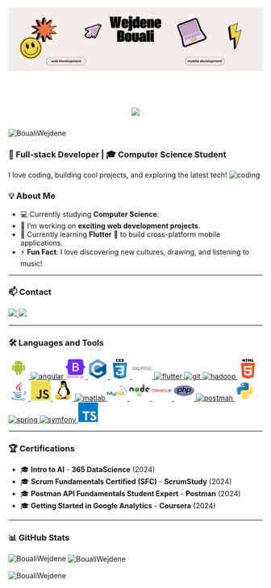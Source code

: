 <img  src="https://github.com/BoualiWejdene/BoualiWejdene/raw/main/img.png"  style="margin-bottom: 20px;" />

<h1 align="center">
    <img src="https://readme-typing-svg.herokuapp.com/?font=Righteous&size=35&center=false&vCenter=truewidth=500&height=70&duration=4000&lines=Hi👋;+I'm+Wejdene+Bouali+!;&color=c5a5c6" />
</h1>
<p align="left"> <img src="https://komarev.com/ghpvc/?username=BoualiWejdene&label=Profile%20views&color=0e75b6&style=flat" alt="BoualiWejdene" /> </p>
<h3>🚀 Full-stack Developer  | 🎓 Computer Science Student</h3>
I love coding, building cool projects, and exploring the latest tech!
<img  alt = "coding" width = "400" src = "https://media.tenor.com/IF2JdxzmyN4AAAAi/coding-girl.gif" 
<hr/>

### 💡 About Me

- 💻 Currently studying **Computer Science**.
- 🔭 I’m working on **exciting web development projects**.
- 🌱 Currently learning **Flutter** 📱 to build cross-platform mobile applications.
- ⚡ **Fun Fact**: I love discovering new cultures, drawing, and listening to music!
  
<hr/> 

### 📫 Contact

<div> 
  <a href="mailto:wejdenebouali.wb@gmail.com">
    <img src="https://img.shields.io/badge/Gmail-333333?style=for-the-badge&logo=gmail&logoColor=red" />
  </a>
  <a href="https://linkedin.com/in/wejdeneBouali" target="_blank">
    <img src="https://img.shields.io/badge/LinkedIn-0077B5?style=for-the-badge&logo=linkedin&logoColor=white" target="_blank" />
  </a>
</div>

 <hr/>


### 🛠️ Languages and Tools

<p> <a href="https://developer.android.com" target="_blank" rel="noreferrer"> <img src="https://raw.githubusercontent.com/devicons/devicon/master/icons/android/android-original-wordmark.svg" alt="android" width="40" height="40"/> </a> <a href="https://angular.io" target="_blank" rel="noreferrer"> <img src="https://angular.io/assets/images/logos/angular/angular.svg" alt="angular" width="40" height="40"/> </a> <a href="https://getbootstrap.com" target="_blank" rel="noreferrer"> <img src="https://raw.githubusercontent.com/devicons/devicon/master/icons/bootstrap/bootstrap-plain-wordmark.svg" alt="bootstrap" width="40" height="40"/> </a> <a href="https://www.cprogramming.com/" target="_blank" rel="noreferrer"> <img src="https://raw.githubusercontent.com/devicons/devicon/master/icons/c/c-original.svg" alt="c" width="40" height="40"/> </a> <a href="https://www.w3schools.com/css/" target="_blank" rel="noreferrer"> <img src="https://raw.githubusercontent.com/devicons/devicon/master/icons/css3/css3-original-wordmark.svg" alt="css3" width="40" height="40"/> </a> <a href="https://expressjs.com" target="_blank" rel="noreferrer"> <img src="https://raw.githubusercontent.com/devicons/devicon/master/icons/express/express-original-wordmark.svg" alt="express" width="40" height="40"/> </a> <a href="https://flutter.dev" target="_blank" rel="noreferrer"> <img src="https://www.vectorlogo.zone/logos/flutterio/flutterio-icon.svg" alt="flutter" width="40" height="40"/> </a> <a href="https://git-scm.com/" target="_blank" rel="noreferrer"> <img src="https://www.vectorlogo.zone/logos/git-scm/git-scm-icon.svg" alt="git" width="40" height="40"/> </a> <a href="https://hadoop.apache.org/" target="_blank" rel="noreferrer"> <img src="https://www.vectorlogo.zone/logos/apache_hadoop/apache_hadoop-icon.svg" alt="hadoop" width="40" height="40"/> </a> <a href="https://www.w3.org/html/" target="_blank" rel="noreferrer"> <img src="https://raw.githubusercontent.com/devicons/devicon/master/icons/html5/html5-original-wordmark.svg" alt="html5" width="40" height="40"/> </a> <a href="https://www.java.com" target="_blank" rel="noreferrer"> <img src="https://raw.githubusercontent.com/devicons/devicon/master/icons/java/java-original.svg" alt="java" width="40" height="40"/> </a> <a href="https://developer.mozilla.org/en-US/docs/Web/JavaScript" target="_blank" rel="noreferrer"> <img src="https://raw.githubusercontent.com/devicons/devicon/master/icons/javascript/javascript-original.svg" alt="javascript" width="40" height="40"/> </a> <a href="https://www.linux.org/" target="_blank" rel="noreferrer"> <img src="https://raw.githubusercontent.com/devicons/devicon/master/icons/linux/linux-original.svg" alt="linux" width="40" height="40"/> </a> <a href="https://www.mathworks.com/" target="_blank" rel="noreferrer"> <img src="https://upload.wikimedia.org/wikipedia/commons/2/21/Matlab_Logo.png" alt="matlab" width="40" height="40"/> </a> <a href="https://www.mysql.com/" target="_blank" rel="noreferrer"> <img src="https://raw.githubusercontent.com/devicons/devicon/master/icons/mysql/mysql-original-wordmark.svg" alt="mysql" width="40" height="40"/> </a> <a href="https://nodejs.org" target="_blank" rel="noreferrer"> <img src="https://raw.githubusercontent.com/devicons/devicon/master/icons/nodejs/nodejs-original-wordmark.svg" alt="nodejs" width="40" height="40"/> </a> <a href="https://www.oracle.com/" target="_blank" rel="noreferrer"> <img src="https://raw.githubusercontent.com/devicons/devicon/master/icons/oracle/oracle-original.svg" alt="oracle" width="40" height="40"/> </a> <a href="https://www.php.net" target="_blank" rel="noreferrer"> <img src="https://raw.githubusercontent.com/devicons/devicon/master/icons/php/php-original.svg" alt="php" width="40" height="40"/> </a> <a href="https://postman.com" target="_blank" rel="noreferrer"> <img src="https://www.vectorlogo.zone/logos/getpostman/getpostman-icon.svg" alt="postman" width="40" height="40"/> </a> <a href="https://www.python.org" target="_blank" rel="noreferrer"> <img src="https://raw.githubusercontent.com/devicons/devicon/master/icons/python/python-original.svg" alt="python" width="40" height="40"/> </a> <a href="https://spring.io/" target="_blank" rel="noreferrer"> <img src="https://www.vectorlogo.zone/logos/springio/springio-icon.svg" alt="spring" width="40" height="40"/> </a> <a href="https://symfony.com" target="_blank" rel="noreferrer"> <img src="https://symfony.com/logos/symfony_black_03.svg" alt="symfony" width="40" height="40"/> </a> <a href="https://www.typescriptlang.org/" target="_blank" rel="noreferrer"> <img src="https://raw.githubusercontent.com/devicons/devicon/master/icons/typescript/typescript-original.svg" alt="typescript" width="40" height="40"/> </a> </p>
 <hr/>

 ### 🏆 Certifications

- 🎓 **Intro to AI** - **365 DataScience** (2024)
- 🎓 **Scrum Fundamentals Certified (SFC)** - **ScrumStudy** (2024)
- 🎓 **Postman API Fundamentals Student Expert** - **Postman** (2024)
- 🎓 **Getting Started in Google Analytics** - **Coursera** (2024)

 <hr/>
 
### 📊 GitHub Stats

<p><img align="left" src="https://github-readme-stats.vercel.app/api/top-langs?username=BoualiWejdene&show_icons=true&locale=en&layout=compact" alt="BoualiWejdene" /></p>

<p>&nbsp;<img align="center" src="https://github-readme-stats.vercel.app/api?username=BoualiWejdene&show_icons=true&locale=en" alt="BoualiWejdene" /></p>

<p><img align="center" src="https://github-readme-streak-stats.herokuapp.com/?user=BoualiWejdene&" alt="BoualiWejdene" /></p>
